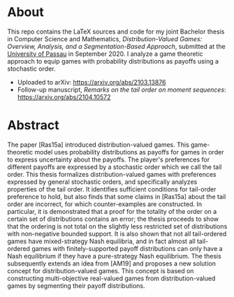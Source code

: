 # About
This repo contains the LaTeX sources and code for my joint Bachelor thesis in Computer Science and Mathematics, *Distribution-Valued Games:
Overview, Analysis, and a Segmentation-Based Approach*, submitted at the [University of Passau](https://www.uni-passau.de/en/) in September 2020. I analyze a game theoretic approach to equip games with probability distributions as payoffs using a stochastic order.

- Uploaded to arXiv: https://arxiv.org/abs/2103.13876
- Follow-up manuscript, *Remarks on the tail order on moment sequences*: https://arxiv.org/abs/2104.10572

# Abstract
The paper [Ras15a] introduced distribution-valued games. This game-theoretic model uses probability distributions as payoffs for games in order to express uncertainty about the payoffs. The player's preferences for different payoffs are expressed by a stochastic order which we call the tail order.
This thesis formalizes distribution-valued games with preferences expressed by general stochastic orders, and specifically analyzes properties of the tail order. It identifies sufficient conditions for tail-order preference to hold, but also finds that some claims in [Ras15a] about the tail order are incorrect, for which counter-examples are constructed. In particular, it is demonstrated that a proof for the totality of the order on a certain set of distributions contains an error; the thesis proceeds to show that the ordering is not total on the slightly less restricted set of distributions with non-negative bounded support. It is also shown that not all tail-ordered games have mixed-strategy Nash equilibria, and in fact almost all tail-ordered games with finitely-supported payoff distributions can only have a Nash equilibrium if they have a pure-strategy Nash equilibrium.
The thesis subsequently extends an idea from [AM19] and proposes a new solution concept for distribution-valued games. This concept is based on constructing multi-objective real-valued games from distribution-valued games by segmenting their payoff distributions. 

